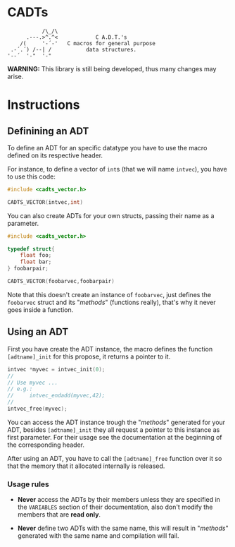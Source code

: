 # CADTs

```
           /\_/\
      .---.>^.^<            C A.D.T.'s
    /(     '-´-'   C macros for general purpose
 .-´.´) /--| /           data structures.
'--´  '-"  '-"  
```

**WARNING:** This library is still being developed, thus many changes may arise.

# Instructions

## Definining an ADT

To define an ADT for an specific datatype you have to use the macro defined on its respective header.

For instance, to define a vector of `int`s (that we will name `intvec`), you have to use this code:

```c
#include <cadts_vector.h>

CADTS_VECTOR(intvec,int)
```

You can also create ADTs for your own structs, passing their name as a parameter.

```c
#include <cadts_vector.h>

typedef struct{
    float foo;
    float bar;
} foobarpair;

CADTS_VECTOR(foobarvec,foobarpair)
```

Note that this doesn't create an instance of `foobarvec`, just defines the `foobarvec` struct and its "*methods*" (functions really), that's why it never goes inside a function.

## Using an ADT

First you have create the ADT instance, the macro defines the function `[adtname]_init` for this propose, it returns a pointer to it.

```c
intvec *myvec = intvec_init(0);
//
// Use myvec ...
// e.g.:
//     intvec_endadd(myvec,42);
//
intvec_free(myvec);
```

You can access the ADT instance trough the "*methods*" generated for your ADT, besides `[adtname]_init` they all request a pointer to this instance as first parameter. For their usage see the documentation at the beginning of the corresponding header.

After using an ADT, you have to call the `[adtname]_free` function over it so that the memory that it allocated internally is released.

### Usage rules

* **Never** access the ADTs by their members unless they are specified in the `VARIABLES` section of their documentation, also don't modify the members that are **read only**.

* **Never** define two ADTs with the same name, this will result in "*methods*" generated with the same name and compilation will fail.
